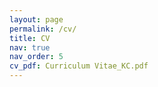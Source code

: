 ```yaml
---
layout: page
permalink: /cv/
title: CV
nav: true
nav_order: 5
cv_pdf: Curriculum Vitae_KC.pdf
---
```

